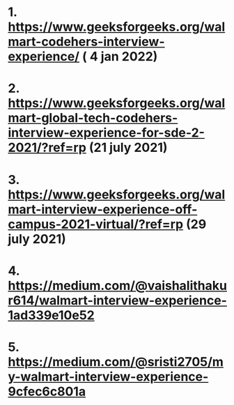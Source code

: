 # 1. https://www.geeksforgeeks.org/walmart-codehers-interview-experience/   ( 4 jan 2022)
# 2. https://www.geeksforgeeks.org/walmart-global-tech-codehers-interview-experience-for-sde-2-2021/?ref=rp  (21 july 2021)
# 3. https://www.geeksforgeeks.org/walmart-interview-experience-off-campus-2021-virtual/?ref=rp  (29 july 2021)
# 4. https://medium.com/@vaishalithakur614/walmart-interview-experience-1ad339e10e52
# 5. https://medium.com/@sristi2705/my-walmart-interview-experience-9cfec6c801a
